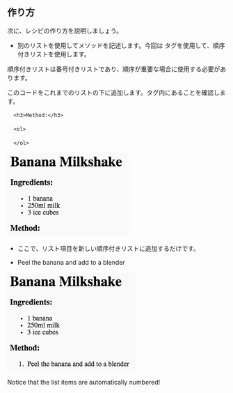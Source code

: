 ## 作り方

次に、レシピの作り方を説明しましょう。

+ 別のリストを使用してメソッドを記述します。今回は
    タグを使用して、順序付きリストを使用します。</li> </ul> 
    
    順序付きリストは番号付きリストであり、順序が重要な場合に使用する必要があります。
    
    このコードをこれまでのリストの下に追加します。タグ内にあることを確認します。</p> 
    
        <h3>Method:</h3>
        
        <ol>
        
        </ol>
        
    
    ![スクリーンショット](images/recipe-method.png)
    
    + ここで、リスト項目を新しい順序付きリストに追加するだけです。
    
        <li>Peel the banana and add to a blender</li>
        
    
    ![screenshot](images/recipe-ol.png)
    
    Notice that the list items are automatically numbered!